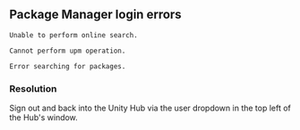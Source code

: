 ## Package Manager login errors
```
Unable to perform online search.
```  
```
Cannot perform upm operation.
```  
```  
Error searching for packages.
```
### Resolution
Sign out and back into the Unity Hub via the user dropdown in the top left of the Hub's window.